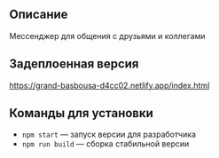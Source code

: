 ## Описание

Мессенджер для общения с друзьями и коллегами

## Задеплоенная версия

https://grand-basbousa-d4cc02.netlify.app/index.html

## Команды для установки

- `npm start` — запуск версии для разработчика
- `npm run build` — сборка стабильной версии
